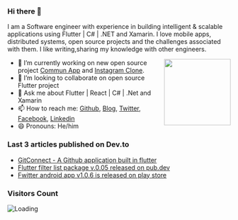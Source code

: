### Hi there 👋

I am a Software engineer with experience in building intelligent & scalable applications using Flutter | C# | .NET and Xamarin.
I love mobile apps, distributed systems, open source projects and the challenges associated with them.
I like writing,sharing my knowledge with other engineers.

<img align ="right" src = "https://i.imgur.com/w4pKOQi.jpg" width="150" height="150">

- 🔭 I’m currently working on new open source project [Commun App](https://github.com/TheAlphamerc/flutter_commun_app) and [Instagram Clone](https://github.com/TheAlphamerc/react-instagram).
- 👯 I’m looking to collaborate on open source Flutter project 
- 💬 Ask me about Flutter | React | C# | .Net and Xamarin
- 📫 How to reach me: [Github](https://github.com/TheAlphamerc), [Blog](https://dev.to/thealphamerc), [Twitter](https://twitter.com/TheAlphamerc), [Facebook](https://facebook.com/TheAlphaMerc), [Linkedin](https://www.linkedin.com/in/thealphamerc/)
- 😄 Pronouns:  He/him


<!--START_SECTION:activity-->

<!--END_SECTION:activity-->

### Last 3 articles published on Dev.to
<!-- BLOG-POST-LIST:START -->
- [GitConnect - A Github application built in flutter](https://dev.to/thealphamerc/gitconnect-a-github-application-built-in-flutter-4j0i)
- [Flutter filter list package v.0.05 released on pub.dev](https://dev.to/thealphamerc/flutter-filter-list-package-v-0-05-released-on-pub-dev-1kol)
- [Fwitter android app v1.0.6 is released on play store](https://dev.to/thealphamerc/fwitter-android-app-v1-0-6-is-released-on-play-store-pem)
<!-- BLOG-POST-LIST:END -->

### Visitors Count
<img align="left" src = "https://profile-counter.glitch.me/TheAlphamerc/count.svg" alt ="Loading">

